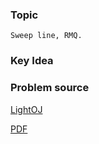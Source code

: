 
### Topic

    Sweep line, RMQ.


### Key Idea



### Problem source

[LightOJ](http://lightoj.com/volume_showproblem.php?problem=1083)

[PDF](http://lightoj.com/volume_showproblem.php?problem=1083&language=english&type=pdf)

